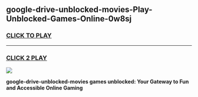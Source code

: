 
## google-drive-unblocked-movies-Play-Unblocked-Games-Online-0w8sj
<h3>
<a href="https://premium76.site?title=google-drive-unblocked-movies&ref=25A">CLICK TO PLAY</a></h3>
<hr>

<h3>
<a href="https://premium76.site?title=google-drive-unblocked-movies&ref=25A">CLICK 2 PLAY</a>
  
</h3>

<a href="https://premium76.site?title=google-drive-unblocked-movies&ref=25A"><img src="https://clearcache.store/games.png"></a>


**google-drive-unblocked-movies games unblocked: Your Gateway to Fun and Accessible Online Gaming**
